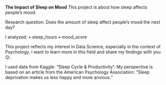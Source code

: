 **The Impact of Sleep on Mood**
This project is about how sleep affects people’s mood.

Research question: Does the amount of sleep affect people’s mood the next day?

I analyzed:
	•	sleep_hours
	•	mood_score

This project reflects my interest in Data Science, especially in the context of Psychology. I want to learn more in this field and share my findings with you 😉.

I used data from Kaggle: “Sleep Cycle & Productivity”.
My perspective is based on an article from the American Psychology Association: “Sleep deprivation makes us less happy and more anxious.”
